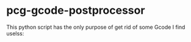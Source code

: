 # pcg-gcode-postprocessor
This python script has the only purpose of get rid of some Gcode I find uselss:

